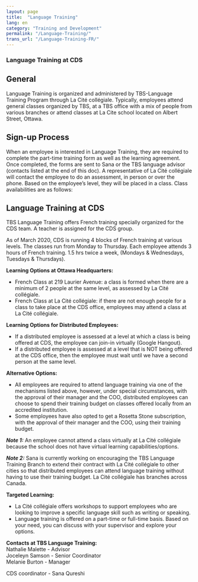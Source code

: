 ```yaml
---
layout: page
title:  "Language Training"
lang: en
category: "Training and Development"
permalink: "/Language-Training/"
trans_url: "/Language-Training-FR/"
---
```




### Language Training at CDS

## General
Language Training is organized and administered by TBS-Language Training Program through La Cité collégiale.  Typically, employees attend general classes organized by TBS, at a TBS office with a mix of people from various branches or attend classes at La Cite school located on Albert Street, Ottawa.

## Sign-up Process
When an employee is interested in Language Training, they are required to complete the part-time training form as well as the learning agreement. Once completed, the forms are sent to Sana or the TBS language advisor (contacts listed at the end of this doc). A representative of La Cité collégiale will contact the employee to do an assessment, in person or over the phone.  Based on the employee’s level, they will be placed in a class. Class availabilities are as follows:

## Language Training at CDS
TBS Language Training offers French training specially organized for the CDS team.  A teacher is assigned for the CDS group.

As of March 2020, CDS is running 4 blocks of French training at various levels.  The classes run from Monday to Thursday.  Each employee attends 3 hours of French training. 1.5 hrs twice a week, (Mondays & Wednesdays, Tuesdays & Thursdays).  

**Learning Options at Ottawa Headquarters:**
* French Class at 219 Laurier Avenue: a class is formed when there are a minimum of 2 people at the same level, as assessed by La Cité collégiale.
* French Class at La Cité collégiale: if there are not enough people for a class to take place at the CDS office, employees may attend a class at La Cité collégiale.
 
**Learning Options for Distributed Employees:**
* If a distributed employee is assessed at a level at which a class is being offered at CDS, the employee can join-in virtually (Google Hangout). 
* If a distributed employee is assessed at a level that is NOT being offered at the CDS office, then the employee must wait until we have a second person at the same level.

**Alternative Options:**
* All employees are required to attend language training via one of the mechanisms listed above, however, under special circumstances, with the approval of their manager and the COO, distributed employees can choose to spend their training budget on classes offered locally from an accredited institution.
* Some employees have also opted to get a Rosetta Stone subscription, with the approval of their manager and the COO, using their training budget.

**_Note 1:_** An employee cannot attend a class virtually at La Cité collégiale because the school does not have virtual learning capabilities/options.

**_Note 2:_** Sana is currently working on encouraging the TBS Language Training Branch to extend their contract with La Cité collégiale to other cities so that distributed employees can attend language training without having to use their training budget. La Cité collégiale has branches across Canada. 

**Targeted Learning:**
* La Cité collégiale offers workshops to support employees who are looking to improve a specific language skill such as writing or speaking.
* Language training is offered on a part-time or full-time basis. Based on your need, you can discuss with your supervisor and explore your options.

**Contacts at TBS Language Training:**  
   Nathalie Malette - Advisor  
   Joceleyn Samson - Senior Coordinator  
   Melanie Burton - Manager  

CDS coordinator - Sana Qureshi
